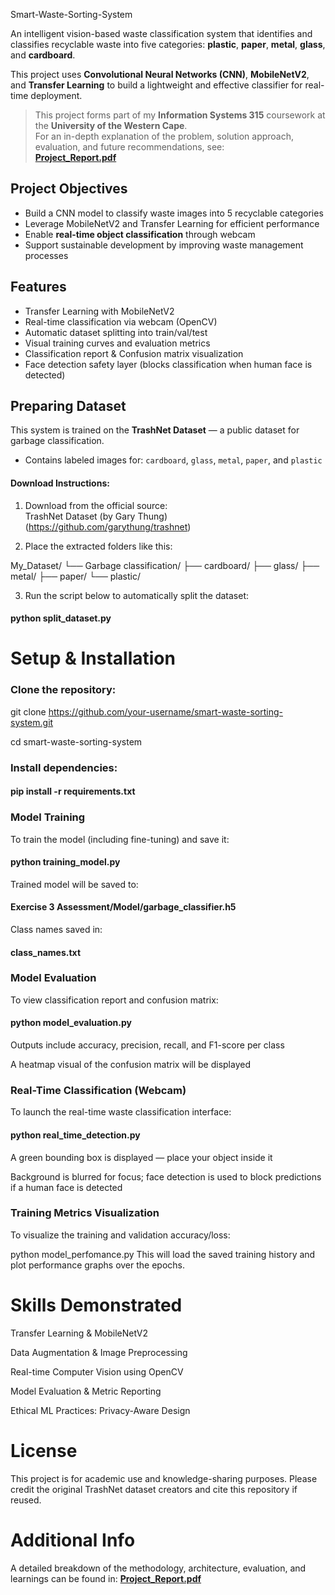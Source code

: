 Smart-Waste-Sorting-System

An intelligent vision-based waste classification system that identifies and classifies recyclable waste into five categories: **plastic**, **paper**, **metal**, **glass**, and **cardboard**.  

This project uses **Convolutional Neural Networks (CNN)**, **MobileNetV2**, and **Transfer Learning** to build a lightweight and effective classifier for real-time deployment.

> This project forms part of my **Information Systems 315** coursework at the **University of the Western Cape**.  
> For an in-depth explanation of the problem, solution approach, evaluation, and future recommendations, see:  
 **[Project_Report.pdf](./Project_Report.pdf)**


##  Project Objectives

- Build a CNN model to classify waste images into 5 recyclable categories
- Leverage MobileNetV2 and Transfer Learning for efficient performance
- Enable **real-time object classification** through webcam
- Support sustainable development by improving waste management processes


##  Features

-  Transfer Learning with MobileNetV2
-  Real-time classification via webcam (OpenCV)
-  Automatic dataset splitting into train/val/test
-  Visual training curves and evaluation metrics
-  Classification report & Confusion matrix visualization
-  Face detection safety layer (blocks classification when human face is detected)



## Preparing Dataset

This system is trained on the **TrashNet Dataset** — a public dataset for garbage classification.

-  Contains labeled images for: `cardboard`, `glass`, `metal`, `paper`, and `plastic`

#### Download Instructions:

1. Download from the official source:  
   TrashNet Dataset (by Gary Thung) (https://github.com/garythung/trashnet)

2. Place the extracted folders like this:

My_Dataset/
└── Garbage classification/
├── cardboard/
├── glass/
├── metal/
├── paper/
└── plastic/


3. Run the script below to automatically split the dataset:

#### python split_dataset.py

# Setup & Installation

### Clone the repository:

git clone https://github.com/your-username/smart-waste-sorting-system.git

cd smart-waste-sorting-system

### Install dependencies:

#### pip install -r requirements.txt

### Model Training
To train the model (including fine-tuning) and save it:

#### python training_model.py

Trained model will be saved to:
#### Exercise 3 Assessment/Model/garbage_classifier.h5

Class names saved in:
#### class_names.txt

### Model Evaluation
To view classification report and confusion matrix:

 #### python model_evaluation.py

Outputs include accuracy, precision, recall, and F1-score per class

A heatmap visual of the confusion matrix will be displayed

### Real-Time Classification (Webcam)
To launch the real-time waste classification interface:

 #### python real_time_detection.py

A green bounding box is displayed — place your object inside it

Background is blurred for focus; face detection is used to block predictions if a human face is detected

### Training Metrics Visualization
To visualize the training and validation accuracy/loss:

python model_perfomance.py
This will load the saved training history and plot performance graphs over the epochs.

# Skills Demonstrated
 Transfer Learning & MobileNetV2

 Data Augmentation & Image Preprocessing

 Real-time Computer Vision using OpenCV

 Model Evaluation & Metric Reporting

 Ethical ML Practices: Privacy-Aware Design

# License
This project is for academic use and knowledge-sharing purposes.
Please credit the original TrashNet dataset creators and cite this repository if reused.

# Additional Info
A detailed breakdown of the methodology, architecture, evaluation, and learnings can be found in:
  **[Project_Report.pdf](./Project_Report.pdf)**
